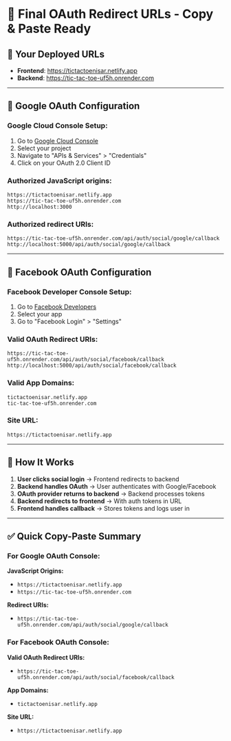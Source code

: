 # 🎯 Final OAuth Redirect URLs - Copy & Paste Ready

## 🔗 Your Deployed URLs
- **Frontend**: https://tictactoenisar.netlify.app
- **Backend**: https://tic-tac-toe-uf5h.onrender.com

---

## 🔑 Google OAuth Configuration

### Google Cloud Console Setup:
1. Go to [Google Cloud Console](https://console.cloud.google.com/)
2. Select your project
3. Navigate to "APIs & Services" > "Credentials"
4. Click on your OAuth 2.0 Client ID

### **Authorized JavaScript origins:**
```
https://tictactoenisar.netlify.app
https://tic-tac-toe-uf5h.onrender.com
http://localhost:3000
```

### **Authorized redirect URIs:**
```
https://tic-tac-toe-uf5h.onrender.com/api/auth/social/google/callback
http://localhost:5000/api/auth/social/google/callback
```

---

## 📘 Facebook OAuth Configuration

### Facebook Developer Console Setup:
1. Go to [Facebook Developers](https://developers.facebook.com/)
2. Select your app
3. Go to "Facebook Login" > "Settings"

### **Valid OAuth Redirect URIs:**
```
https://tic-tac-toe-uf5h.onrender.com/api/auth/social/facebook/callback
http://localhost:5000/api/auth/social/facebook/callback
```

### **Valid App Domains:**
```
tictactoenisar.netlify.app
tic-tac-toe-uf5h.onrender.com
```

### **Site URL:**
```
https://tictactoenisar.netlify.app
```

---

## 🔄 How It Works

1. **User clicks social login** → Frontend redirects to backend
2. **Backend handles OAuth** → User authenticates with Google/Facebook
3. **OAuth provider returns to backend** → Backend processes tokens
4. **Backend redirects to frontend** → With auth tokens in URL
5. **Frontend handles callback** → Stores tokens and logs user in

---

## ✅ Quick Copy-Paste Summary

### For Google OAuth Console:
**JavaScript Origins:**
- `https://tictactoenisar.netlify.app`
- `https://tic-tac-toe-uf5h.onrender.com`

**Redirect URIs:**
- `https://tic-tac-toe-uf5h.onrender.com/api/auth/social/google/callback`

### For Facebook OAuth Console:
**Valid OAuth Redirect URIs:**
- `https://tic-tac-toe-uf5h.onrender.com/api/auth/social/facebook/callback`

**App Domains:**
- `tictactoenisar.netlify.app`

**Site URL:**
- `https://tictactoenisar.netlify.app`
